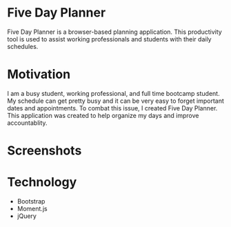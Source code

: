 # Five Day Planner

Five Day Planner is a browser-based planning application. This productivity tool is used to assist working professionals and students with their daily schedules.

# Motivation

I am a busy student, working professional, and full time bootcamp student. My schedule can get pretty busy and it can be very easy to forget important dates and appointments. To combat this issue, I created Five Day Planner. This application was created to help organize my days and improve accountablity.

# Screenshots

# Technology

- Bootstrap
- Moment.js
- jQuery
